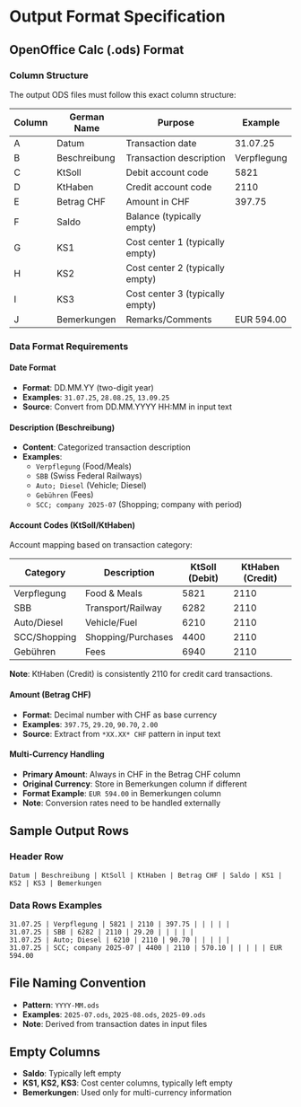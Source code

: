 # Output Format Specification

## OpenOffice Calc (.ods) Format

### Column Structure
The output ODS files must follow this exact column structure:

| Column | German Name | Purpose | Example |
|--------|-------------|---------|---------|
| A | Datum | Transaction date | 31.07.25 |
| B | Beschreibung | Transaction description | Verpflegung |
| C | KtSoll | Debit account code | 5821 |
| D | KtHaben | Credit account code | 2110 |
| E | Betrag CHF | Amount in CHF | 397.75 |
| F | Saldo | Balance (typically empty) | |
| G | KS1 | Cost center 1 (typically empty) | |
| H | KS2 | Cost center 2 (typically empty) | |
| I | KS3 | Cost center 3 (typically empty) | |
| J | Bemerkungen | Remarks/Comments | EUR 594.00 |

### Data Format Requirements

#### Date Format
- **Format**: DD.MM.YY (two-digit year)
- **Examples**: `31.07.25`, `28.08.25`, `13.09.25`
- **Source**: Convert from DD.MM.YYYY HH:MM in input text

#### Description (Beschreibung)
- **Content**: Categorized transaction description
- **Examples**:
  - `Verpflegung` (Food/Meals)
  - `SBB` (Swiss Federal Railways)
  - `Auto; Diesel` (Vehicle; Diesel)
  - `Gebühren` (Fees)
  - `SCC; company 2025-07` (Shopping; company with period)

#### Account Codes (KtSoll/KtHaben)
Account mapping based on transaction category:

| Category | Description | KtSoll (Debit) | KtHaben (Credit) |
|----------|-------------|----------------|------------------|
| Verpflegung | Food & Meals | 5821 | 2110 |
| SBB | Transport/Railway | 6282 | 2110 |
| Auto/Diesel | Vehicle/Fuel | 6210 | 2110 |
| SCC/Shopping | Shopping/Purchases | 4400 | 2110 |
| Gebühren | Fees | 6940 | 2110 |

**Note**: KtHaben (Credit) is consistently 2110 for credit card transactions.

#### Amount (Betrag CHF)
- **Format**: Decimal number with CHF as base currency
- **Examples**: `397.75`, `29.20`, `90.70`, `2.00`
- **Source**: Extract from `*XX.XX* CHF` pattern in input text

#### Multi-Currency Handling
- **Primary Amount**: Always in CHF in the Betrag CHF column
- **Original Currency**: Store in Bemerkungen column if different
- **Format Example**: `EUR 594.00` in Bemerkungen column
- **Note**: Conversion rates need to be handled externally

## Sample Output Rows

### Header Row
```
Datum | Beschreibung | KtSoll | KtHaben | Betrag CHF | Saldo | KS1 | KS2 | KS3 | Bemerkungen
```

### Data Rows Examples
```
31.07.25 | Verpflegung | 5821 | 2110 | 397.75 | | | | |
31.07.25 | SBB | 6282 | 2110 | 29.20 | | | | |
31.07.25 | Auto; Diesel | 6210 | 2110 | 90.70 | | | | |
31.07.25 | SCC; company 2025-07 | 4400 | 2110 | 570.10 | | | | | EUR 594.00
```

## File Naming Convention
- **Pattern**: `YYYY-MM.ods`
- **Examples**: `2025-07.ods`, `2025-08.ods`, `2025-09.ods`
- **Note**: Derived from transaction dates in input files

## Empty Columns
- **Saldo**: Typically left empty
- **KS1, KS2, KS3**: Cost center columns, typically left empty
- **Bemerkungen**: Used only for multi-currency information